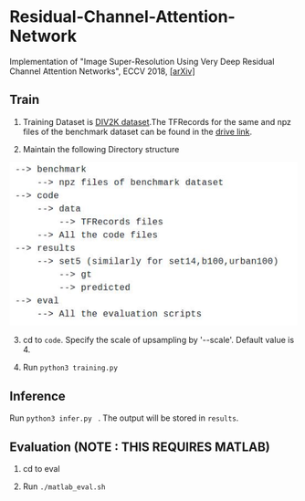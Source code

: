 # Residual-Channel-Attention-Network
Implementation of "Image Super-Resolution Using Very Deep Residual Channel Attention Networks", ECCV 2018, [[arXiv]](https://arxiv.org/abs/1807.02758) 

## Train
1. Training Dataset is [DIV2K dataset](https://data.vision.ee.ethz.ch/cvl/DIV2K/).The TFRecords for the same and npz files of the benchmark dataset can be found in the [drive link](https://drive.google.com/drive/folders/1HD3aXpLaJnctOF52N2WQZT5Lto-tA-nf?usp=sharing).

2. Maintain the following Directory structure

![Directory_Tree](Figs/directory_tree.jpg)

3. cd to `code`. Specify the scale of upsampling by '--scale'. Default value is 4. 

4. Run ```python3 training.py ``` 

## Inference
Run ```python3 infer.py ``` . The output will be stored in `results`.

## Evaluation (NOTE : THIS REQUIRES MATLAB)
1. cd to eval

2. Run `./matlab_eval.sh`
